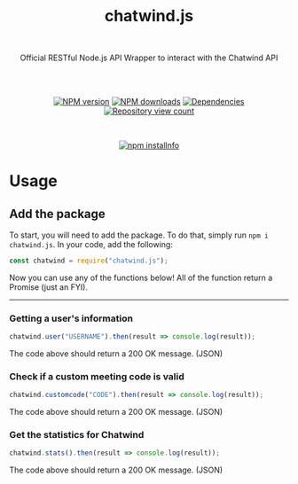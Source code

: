 <div align="center">
  <br>

# chatwind.js
<br>
<p>
Official RESTful Node.js API Wrapper to interact with the Chatwind API
</p>
<br>
<p>
<br>
<a href="https://www.npmjs.com/package/chatwind.js"><img src="https://img.shields.io/npm/v/chatwind.js.svg?maxAge=3600" alt="NPM version" /></a>
<a href="https://www.npmjs.com/package/chatwind.js"><img src="https://img.shields.io/npm/dt/chatwind.js.svg?maxAge=3600" alt="NPM downloads" /></a>
<a href="https://david-dm.org/chatwind/chatwind.js"><img src="https://img.shields.io/david/chatwind/chatwind.js.svg?maxAge=3600" alt="Dependencies" /></a>
<a href="https://www.npmjs.com/package/chatwind.js"><img src="https://api.ghprofile.me/view?username=chatwind-chatwind.js&label=repository%20view%20count&style=flat" alt="Repository view count" /></a>
</p>

<br>

<p>
<a href="https://nodei.co/npm/chatwind.js/"><img src="https://nodei.co/npm/chatwind.js.png?downloads=true&stars=true" alt="npm installnfo" /></a>
</p>

</div>

# Usage

## Add the package
To start, you will need to add the package. To do that, simply run `npm i chatwind.js`. In your code, add the following:
```js
const chatwind = require("chatwind.js");
```
Now you can use any of the functions below! All of the function return a Promise (just an FYI).

---

### Getting a user's information
```js
chatwind.user("USERNAME").then(result => console.log(result));
```
The code above should return a 200 OK message. (JSON)

### Check if a custom meeting code is valid
```js
chatwind.customcode("CODE").then(result => console.log(result));
```
The code above should return a 200 OK message. (JSON)

### Get the statistics for Chatwind
```js
chatwind.stats().then(result => console.log(result));
```
The code above should return a 200 OK message. (JSON)
